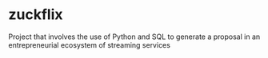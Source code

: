 # zuckflix
Project that involves the use of Python and SQL to generate a  proposal in an entrepreneurial ecosystem of streaming services
